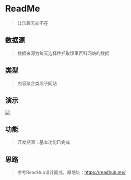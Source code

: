 # ReadMe

> 让乐趣无处不在  

## 数据源

> 数据来源为每天选择性抓取糗事百科网站的数据

## 类型

> 内容聚合类段子网站

## 演示

![](https://raw.githubusercontent.com/monsterLin/ReadMe/master/readmeshow.png)

## 功能

> 开发期间：基本功能已完成

## 思路
 
> 参考ReadHub设计而成，原地址：https://readhub.me/
